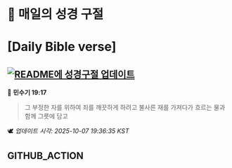 # 🙏 매일의 성경 구절
# [Daily Bible verse]
## [![README에 성경구절 업데이트](https://github.com/DONGSUKA/first_test/actions/workflows/update-readme-bible.yml/badge.svg)](https://github.com/DONGSUKA/first_test/actions/workflows/update-readme-bible.yml)
<!-- START_BIBLE_VERSE -->
📖 **민수기 19:17**
> 그 부정한 자를 위하여 죄를 깨끗하게 하려고 불사른 재를 가져다가 흐르는 물과 함께 그릇에 담고

🕊️ _업데이트 시각: 2025-10-07 19:36:35 KST_
  <!-- END_BIBLE_VERSE -->
## GITHUB_ACTION
